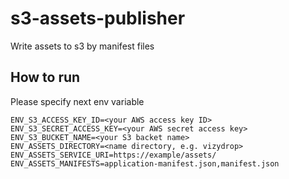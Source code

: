 # s3-assets-publisher

Write assets to s3 by manifest files

## How to run

Please specify next env variable

```env
ENV_S3_ACCESS_KEY_ID=<your AWS access key ID>
ENV_S3_SECRET_ACCESS_KEY=<your AWS secret access key>
ENV_S3_BUCKET_NAME=<your S3 backet name>
ENV_ASSETS_DIRECTORY=<name directory, e.g. vizydrop>
ENV_ASSETS_SERVICE_URI=https://example/assets/
ENV_ASSETS_MANIFESTS=application-manifest.json,manifest.json
```
